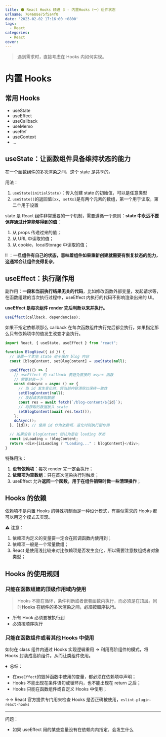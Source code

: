 ```yaml
---
title: ⚫ React Hooks 精进 3 - 内置Hooks（一）组件状态
urlname: 704688e75f5a4f0
date: '2023-02-02 17:16:00 +0800'
tags:
  - React
categories:
  - React
cover:
---
```


> 遇到需求时，直接考虑在 Hooks 内如何实现。

# 内置 Hooks

## 常用 Hooks

- useState
- useEffect
- useCallback
- useMemo
- useRef
- useContext
- …

## useState：让函数组件具备维持状态的能力

在一个函数组件的多次渲染之间，这个 state 是共享的。

用法：

1. `useState(initialState)`：传入创建 state 的初始值，可以是任意类型
2. `useState()`的返回值`[xx, setXx]`是有两个元素的数组，第一个用于读取，第二个用于设置

state 是 React 组件非常重要的一个机制，需要遵循一个原则：**state 中永远不要保存通过计算能够得到的值**：

1. 从 props 传递过来的值；
2. 从 URL 中读取的值；
3. 从 cookie，localStorage 中读取的值；

‼️ ：**一旦组件有自己的状态，意味着组件如果重新创建就需要有恢复状态的能力，这通常会让组件变得复杂**。

## useEffect：执行副作用

副作用：**一段和当前执行结果无关的代码**，比如修改函数外部变量，发起请求等，在函数组建的当次执行过程中，useEffect 内执行的代码不影响渲染出来的 UI。

**useEffect 是每次组件 render 完后判断以来并执行。**

```javascript
useEffect(callback, dependencies);
```

如果不指定依赖项那么 callback 在每次函数组件执行完后都会执行，如果指定那么只有依赖项中的值发生改变才会执行。

```javascript
import React, { useState, useEffect } from "react";

function BlogView({ id }) {
  // 设置一个本地 state 用于保存 blog 内容
  const [blogContent, setBlogContent] = useState(null);

  useEffect(() => {
    // useEffect 的 callback 要避免直接的 async 函数
    // 需要封装一下
    const doAsync = async () => {
      // 当 id 发生变化时，将当前内容清除以保持一致性
      setBlogContent(null);
      // 发起请求获取数据
      const res = await fetch(`/blog-content/${id}`);
      // 将获取的数据放入 state
      setBlogContent(await res.text());
    };
    doAsync();
  }, [id]); // 使用 id 作为依赖项，变化时则执行副作用

  // 如果没有 blogContent 则认为是在 loading 状态
  const isLoading = !blogContent;
  return <div>{isLoading ? "Loading..." : blogContent}</div>;
}
```

特殊用法：

1. **没有依赖项**：每次 render 完一定会执行；
2. **依赖项为空数组**：只在首次渲染执行时触发；
3. useEffect 允许**返回一个函数，用于在组件销毁时做一些清理操作**；

## Hooks 的依赖

依赖项不是内置 Hooks 的特殊机制而是一种设计模式，有类似需求的 Hooks 都可以用这个模式去实现。

⚠️ 注意：

1. 依赖项内定义的变量要一定会在回调函数内使用到；
2. 依赖项一般是一个常量数组；
3. React 是使用浅比较来对比依赖项是否发生变化，所以需要注意数组或者对象类型；

## Hooks 的使用规则

### 只能在函数组建的顶级作用域内使用

> Hooks 不能在循环，条件判断或者嵌套函数内执行，而必须是在顶层。同时**Hooks 在组件的多次渲染之间，必须按顺序执行。**

- 所有 Hook 必须要被执行到
- 必须按顺序执行

### 只能在函数组件或者其他 Hooks 中使用

如何在 class 组件内通过 Hooks 实现逻辑重用 → 利用高阶组件的模式，将 Hooks 封装成高阶组件，从而让类组件使用。

♦️  总结：

- 在`useEffect`的毁掉函数中使用的变量，都必须在依赖项中声明；
- Hooks 不能出现在条件语句或循环内，也不能出现在 return 之后；
- Hooks 只能在函数组件或自定义 Hooks 中使用；

→→ React 官方提供专门用来检查 Hooks 是否正确被使用，`eslint-plugin-react-hooks`

---

问题：

- 如果 useEffect 用的某些变量没有在依赖向内指定，会发生什么
